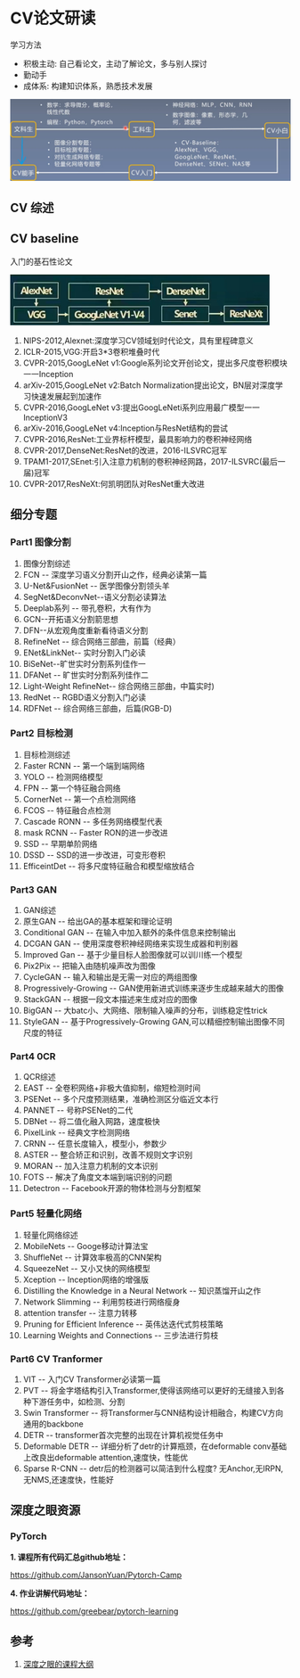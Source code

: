 # CV论文研读

学习方法

* 积极主动: 自己看论文，主动了解论文，多与别人探讨
* 勤动手
* 成体系: 构建知识体系，熟悉技术发展

![image-20220319010317472](cv_paper_path/image-20220319010317472.png)

## CV 综述

## CV baseline
入门的基石性论文

![image-20220319000529327](cv_paper_path/image-20220319000529327.png)

1. NIPS-2012,Alexnet:深度学习CV领域划时代论文，具有里程碑意义
2. ICLR-2015,VGG:开启3\*3卷积堆叠时代
3. CVPR-2015,GoogLeNet v1:Google系列论文开创论文，提出多尺度卷积模块一一Inception
4. arXiv-2015,GoogLeNet v2:Batch Normalization提出论文，BN层对深度学习快速发展起到加速作
5. CVPR-2016,GoogLeNet v3:提出GoogLeNeti系列应用最广模型一一InceptionV3
6. arXiv-2016,GoogLeNet v4:Inception与ResNet结构的尝试
7. CVPR-2016,ResNet:工业界标杆模型，最具影响力的卷积神经网络
8. CVPR-2017,DenseNet:ResNet的改进，2016-ILSVRC冠军
9. TPAM1-2017,SEnet:引入注意力机制的卷积神经网路，2017-ILSVRC(最后一届)冠军
10. CVPR-2017,ResNeXt:何凯明团队对ResNet重大改进

## 细分专题

### Part1 图像分割
1. 图像分割综述
2. FCN -- 深度学习语义分割开山之作，经典必读第一篇
3. U-Net&FusionNet -- 医学图像分割领头羊
4. SegNet&DeconvNet--语义分割必读算法
5. Deeplab系列 -- 带孔卷积，大有作为
6. GCN--开拓语义分割箭思想
7. DFN--从宏观角度重新看待语义分割
8. RefineNet -- 综合网络三部曲，前篇（经典）
9. ENet&LinkNet-- 实时分割入门必读
10. BiSeNet--旷世实时分割系列佳作一
11. DFANet -- 旷世实时分割系列佳作二
12. Light-Weight RefineNet-- 综合网络三部曲，中篇实时)
13. RedNet -- RGBD语义分割入门必读
14. RDFNet -- 综合网络三部曲，后篇(RGB-D)

### Part2 目标检测
1. 目标检测综述 
2. Faster RCNN -- 第一个端到端网络
3. YOLO -- 检测网络模型
4. FPN -- 第一个特征融合网络
5. CornerNet -- 第一个点检测网络
6. FCOS -- 特征融合点检测
7. Cascade RONN -- 多任务网络模型代表
8. mask RCNN -- Faster RON的进一步改进
9. SSD -- 早期单阶网络
10. DSSD -- SSD的进一步改进，可变形卷积
11. EfficeintDet -- 将多尺度特征融合和模型缩放结合


### Part3 GAN
1. GAN综述
2. 原生GAN -- 给出GA的基本框架和理论证明
3. Conditional GAN -- 在输入中加入额外的条件信息来控制输出
4. DCGAN GAN -- 使用深度卷积神经网络来实现生成器和判别器
5. Improved Gan -- 基于少量目标人脸图像就可以训川练一个模型
6. Pix2Pix -- 把输入由随机噪声改为图像
7. CycleGAN -- 输入和输出是无需一对应的两组图像
8. Progressively-Growing -- GAN使用新进式训练来逐步生成越来越大的图像
9. StackGAN -- 根据一段文本描述来生成对应的图像
10. BigGAN -- 大batc小、大网络、限制输入噪声的分布，训练稳定性trick
11. StyleGAN -- 基于Progressively-Growing GAN,可以精细控制输出图像不同尺度的特征

### Part4 0CR
1. QCR综述
2. EAST -- 全卷积网络+非极大值抑制，缩短检测时间
3. PSENet -- 多个尺度预测结果，准确检测区分临近文本行
4. PANNET -- 号称PSENet的二代
5. DBNet -- 将二值化融入网路，速度极快
6. PixelLink -- 经典文字检测网络
7. CRNN -- 任意长度输入，模型小，参数少
8. ASTER -- 整合矫正和识别，改善不规则文字识别
9. MORAN -- 加入注意力机制的文本识别
10. FOTS -- 解决了角度文本端到端识别的问题
11. Detectron -- Facebook开源的物体检测与分割框架


### Part5 轻量化网络
1. 轻量化网络综述
2. MobileNets -- Googe移动计算法宝
3. ShuffleNet -- 计算效率极高的CNN架构
4. SqueezeNet -- 又小又快的网络模型
5. Xception -- Inception网络的增强版
6. Distilling the Knowledge in a Neural Network -- 知识蒸馏开山之作
7. Network Slimming -- 利用剪枝进行网络瘦身
8. attention transfer -- 注意力转移
9. Pruning for Efficient Inference -- 英伟达迭代式剪枝策略
10. Learning Weights and Connections -- 三步法进行剪枝

### Part6 CV Tranformer
1. VIT -- 入门CV Transformer必读第一篇
2. PVT -- 将金字塔结构引入Transformer,使得该网络可以更好的无缝接入到各种下游任务中，如检测、分割
3. Swin Transformer -- 将Transformer与CNN结构设计相融合，构建CV方向通用的backbone
4. DETR -- transformer首次完整的出现在计算机视觉任务中
5. Deformable DETR -- 详细分析了detr的计算瓶颈，在deformable conv基础上改良出deformable attention,速度快，性能优
6. Sparse R-CNN -- detr后的检测器可以简洁到什么程度? 无Anchor,无IRPN,无NMS,还速度快，性能好

## 深度之眼资源

### PyTorch

**1. 课程所有代码汇总github地址：**

https://github.com/JansonYuan/Pytorch-Camp

**4. 作业讲解代码地址：**

https://github.com/greebear/pytorch-learning

## 参考

1. [深度之眼的课程大纲](cv_paper_path/20220318233909.jpg)

